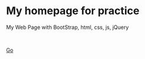 # My homepage for practice
My Web Page with BootStrap, html, css, js, jQuery

<br>

[Go](https://gyuholee.github.io/)
